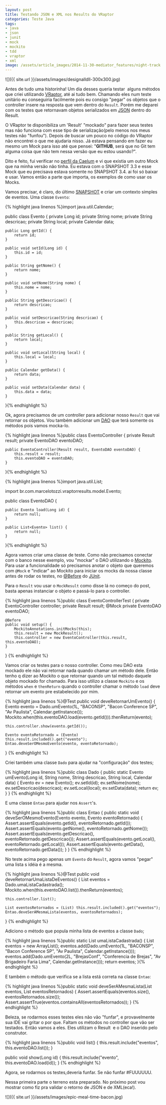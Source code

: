 ```yaml
---
layout: post
title: Testando JSON e XML nos Results do VRaptor
categories: Teste Java
tags:
- java
- json
- junit
- mock
- mockito
- tdd
- vraptor
- xml
image: /assets/article_images/2014-11-30-mediator_features/night-track.JPG
---
```


![]({{ site.url }}/assets/images/designalldll-300x300.jpg)

Antes de tudo uma historinha! Um dia desses queria testar  alguns métodos que criei utilizando <a href="http://vraptor.caelum.com.br/" target="_blank">VRaptor</a>, até ai tudo bem. Chamando eles num teste unitário eu conseguiria facilmente pois eu consigo "pegar" os objetos que o controller insere na resposta que vem dentro do `Result`. Porém me deparei com os testes que retornavam objetos serializados em <a href="http://www.json.org/" target="_blank">JSON</a> dentro do Result.

O VRaptor te disponibiliza um 'Result' "mockado" para fazer seus testes mas não funciona com esse tipo de serialização(pelo menos nos meus testes não "funfou"). Depois de buscar um pouco no código do VRaptor não encontrei o que me ajudaria nisso. Já estava pensando em fazer eu mesmo um Mock para isso até que pensei: "**GITHUB**, será que no Git tem alguma coisa que não tem nessa versão que eu estou usando?".

Dito e feito, fui verificar no <a href="https://github.com/caelum/vraptor" target="_blank">perfil da Caelum</a> e vi que existia um outro Mock que na minha versão não tinha. Eu estava com o SNAPSHOT 3.3 e esse Mock que eu precisava estava somente no SNAPSHOT 3.4. ai foi só baixar e usar. Vamos então a parte que importa, os exemplos de como usar os Mocks.

Vamos precisar, é claro, do último <a href="https://oss.sonatype.org/content/repositories/snapshots/br/com/caelum/vraptor/" target="_blank">SNAPSHOT</a> e criar um contexto simples de eventos. Uma classe `Evento`:

{% highlight java linenos %}import java.util.Calendar;

public class Evento {
	private Long id;
	private String nome;
	private String descricao;
	private String local;
	private Calendar data;

	public Long getId() {
		return id;
	}

	public void setId(Long id) {
		this.id = id;
	}

	public String getNome() {
		return nome;
	}

	public void setNome(String nome) {
		this.nome = nome;
	}

	public String getDescricao() {
		return descricao;
	}

	public void setDescricao(String descricao) {
		this.descricao = descricao;
	}

	public String getLocal() {
		return local;
	}

	public void setLocal(String local) {
		this.local = local;
	}

	public Calendar getData() {
		return data;
	}

	public void setData(Calendar data) {
		this.data = data;
	}
}{% endhighlight %}

Ok, agora precisamos de um controller para adicionar nosso `Result` que vai retornar os objetos. Vou também adicionar um <a href="http://java.sun.com/blueprints/corej2eepatterns/Patterns/DataAccessObject.html" target="_blank">DAO</a> que terá somente os métodos pois vamos mocka-lo.

{% highlight java linenos %}public class EventoController {
	private Result result;
	private EventoDAO eventoDAO;

	public EventoController(Result result, EventoDAO eventoDAO) {
		this.result = result;
		this.eventoDAO = eventoDAO;
	}
}{% endhighlight %}

{% highlight java linenos %}import java.util.List;

import br.com.marcelotozzi.vraptorresults.model.Evento;

public class EventoDAO {

	public Evento load(Long id) {
		return null;
	}

	public List<Evento> list() {
		return null;
	}
}{% endhighlight %}

Agora vamos criar uma classe de teste. Como não precisamos conectar com o banco nesse exemplo, vou "mockar" o DAO utilizando o <a href="http://mockito.org/" target="_blank">Mockito</a>. Para usar a funcionalidade só precisamos anotar o objeto que queremos com `@Mock` e "indicar" ao Mockito para iniciar os mocks da nossa classe antes de rodar os testes, no <a href="http://junit.sourceforge.net/doc/cookbook/cookbook.htm" target="_blank">@Before</a> do <a href="http://www.junit.org/" target="_blank">JUnit</a>.

Para o `Result` vou usar o `MockResult` como disse lá no começo do post, basta apenas instanciar o objeto e passá-lo para o controller.

{% highlight java linenos %}public class EventoControllerTest {
	private EventoController controller;
	private Result result;
	@Mock
	private EventoDAO eventoDAO;

	@Before
	public void setup() {
		MockitoAnnotations.initMocks(this);
		this.result = new MockResult();
		this.controller = new EventoController(this.result, this.eventoDAO);
	}
}
{% endhighlight %}

Vamos criar os testes para o nosso controller. Como meu DAO esta mockado ele não vai retornar nada quando chamar um método dele. Então tenho q dizer ao Mockito o que retornar quando um tal método daquele objeto mockado for chamado. Para isso utilizo a classe `Mockito` e os métodos `when` e `thenReturn` quando o controller chamar o método `load` deve retornar um evento pre estabelecido por mim.

{% highlight java linenos %}@Test
public void deveRetornarUmEvento() {
	Evento evento = Dado.umEvento(1L, "BACONSP", "Bacon Conference SP",
				"Av Paulista", Calendar.getInstance());
	Mockito.when(this.eventoDAO.load(evento.getId())).thenReturn(evento);

	this.controller.show(evento.getId());

	Evento eventoRetornado = (Evento) this.result.included().get("evento");
	Entao.deveSerOMesmoEvento(evento, eventoRetornado);
}
{% endhighlight %}

Criei também uma classe `Dado` para ajudar na "configuração" dos testes;

{% highlight java linenos %}public class Dado {
	public static Evento umEvento(Long id, String nome, String descricao,
			String local, Calendar data) {
		Evento ev = new Evento();
		ev.setId(id);
		ev.setNome(nome);
		ev.setDescricao(descricao);
		ev.setLocal(local);
		ev.setData(data);
		return ev;
	}
}
{% endhighlight %}

E uma classe `Entao` para ajudar nos `Assert`'s.

{% highlight java linenos %}public class Entao {
	public static void deveSerOMesmoEvento(Evento evento, Evento eventoRetornado) {
		Assert.assertEquals(evento.getId(), eventoRetornado.getId());
		Assert.assertEquals(evento.getNome(), eventoRetornado.getNome());
		Assert.assertEquals(evento.getDescricao(), eventoRetornado.getDescricao());
		Assert.assertEquals(evento.getLocal(), eventoRetornado.getLocal());
		Assert.assertEquals(evento.getData(), eventoRetornado.getData());
	}
}
{% endhighlight %}

No teste acima pego apenas um `Evento` do `Result`, agora vamos "pegar" uma lista s idéia é a mesma.

{% highlight java linenos %}@Test
public void deveRetornarUmaListaDeEventos() {
	List eventos = Dado.umaListaCadastrada();
	Mockito.when(this.eventoDAO.list()).thenReturn(eventos);

	this.controller.list();

	List eventosRetornados = (List) this.result.included().get("eventos");
	Entao.deveSerAMesmaLista(eventos, eventosRetornados);
}
{% endhighlight %}

Adiciono o método que popula minha lista de eventos a classe `Dado`;

{% highlight java linenos %}public static List<Evento> umaListaCadastrada() {
	List<Evento> eventos = new ArrayList<Evento>();
	eventos.add(Dado.umEvento(1L, "BACONSP", "Bacon Conference SP", "Av Paulista", 
		Calendar.getInstance()));
	eventos.add(Dado.umEvento(2L, "BrejasConf", "Conferencia de Brejas", 
		"Av Brigadeiro Faria Lima", Calendar.getInstance()));
	return eventos;
}{% endhighlight %}

E também o método que verifica se a lista está correta na classe `Entao`:

{% highlight java linenos %}public static void deveSerAMesmaLista(List<Evento> eventos, 
	List<Evento> eventosRetornados) {
	Assert.assertEquals(eventos.size(), eventosRetornados.size());
	Assert.assertTrue(eventos.containsAll(eventosRetornados));
}
{% endhighlight %}

Beleza, se rodarmos esses testes eles não vão "funfar", e provavelmente sua IDE vai gritar o por que. Faltam os métodos no controller que vão ser testados. Então vamos a eles. Eles utilizam o Result  e o DAO inserido pelo construtor.

{% highlight java linenos %}public void list() {
	this.result.include("eventos", this.eventoDAO.list());
}

public void show(Long id) {
	this.result.include("evento", this.eventoDAO.load(id));
}
{% endhighlight %}

Agora, se rodarmos os testes,deveria funfar. Se não funfar #FUUUUUU.

Nessa primeira parte o terreno esta preparado. No próximo post vou mostrar como fiz pra validar o retorno de JSON e de XML(eca!).

![]({{ site.url }}/assets/images/epic-meal-time-bacon.jpg)
